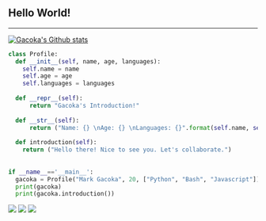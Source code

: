 ## Hello World!
---
[![Gacoka's Github stats](https://github-readme-stats.vercel.app/api?username=markgacoka&theme=blue-green)](https://github.com/markgacoka/github-readme-stats)

```python
class Profile:
  def __init__(self, name, age, languages):
    self.name = name
    self.age = age
    self.languages = languages
    
  def __repr__(self):
      return "Gacoka's Introduction!"
    
  def __str__(self):
      return ("Name: {} \nAge: {} \nLanguages: {}".format(self.name, self.age, self.languages))
    
  def introduction(self):
    return ("Hello there! Nice to see you. Let's collaborate.")
    
    
if __name__=='__main__':
  gacoka = Profile("Mark Gacoka", 20, ["Python", "Bash", "Javascript"])
  print(gacoka)
  print(gacoka.introduction())

```

<p align="left">
    <a href="https://twitter.com/markgacoka" alt="Twitter Follow">
        <img src="https://img.shields.io/twitter/follow/markgacoka.svg?style=social" /></a>
    <a href="https://opensource.org/" alt="Open Source">
        <img src="https://badges.frapsoft.com/os/v1/open-source.svg?v=103" /></a>
    <a href="http://commonmark.org" alt="made-with-Markdown">
        <img src="https://img.shields.io/badge/Made%20with-Markdown-1f425f.svg" /></a>
</p>
